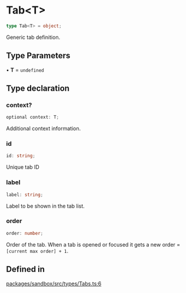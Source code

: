 # Tab\<T\>

```ts
type Tab<T> = object;
```

Generic tab definition.

## Type Parameters

• **T** = `undefined`

## Type declaration

### context?

```ts
optional context: T;
```

Additional context information.

### id

```ts
id: string;
```

Unique tab ID

### label

```ts
label: string;
```

Label to be shown in the tab list.

### order

```ts
order: number;
```

Order of the tab. When a tab is opened or focused it gets a new order = `[current max order] + 1`.

## Defined in

[packages/sandbox/src/types/Tabs.ts:6](https://github.com/frontendat/karagoz/blob/main/packages/sandbox/src/types/Tabs.ts#L6)
